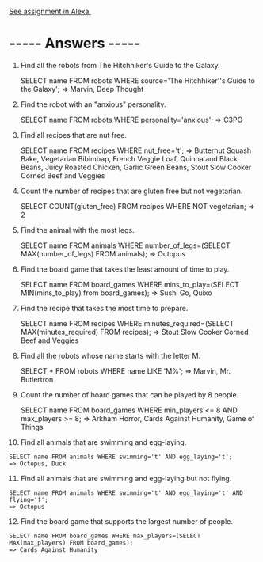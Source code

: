 [See assignment in Alexa.](https://alexa.bitmaker.co/cohorts/72/assignments/2244/latest)

# ----- Answers ----- #


1.  Find all the robots from The Hitchhiker's Guide to the Galaxy.

    SELECT name FROM robots WHERE source='The Hitchhiker''s Guide to the Galaxy';
    => Marvin, Deep Thought

2.  Find the robot with an "anxious" personality.

    SELECT name FROM robots WHERE personality='anxious';
    => C3PO

3.  Find all recipes that are nut free.

    SELECT name FROM recipes WHERE nut_free='t';
    => Butternut Squash Bake, Vegetarian Bibimbap,
      French Veggie Loaf, Quinoa and Black Beans,
      Juicy Roasted Chicken, Garlic Green Beans,
      Stout Slow Cooker Corned Beef and Veggies

4.  Count the number of recipes that are gluten free but not vegetarian.

    SELECT COUNT(gluten_free) FROM recipes WHERE NOT vegetarian;
    => 2

5.  Find the animal with the most legs.

    SELECT name FROM animals WHERE number_of_legs=(SELECT MAX(number_of_legs) FROM animals);
    => Octopus

6.  Find the board game that takes the least amount of time to play.

    SELECT name FROM board_games WHERE mins_to_play=(SELECT MIN(mins_to_play) from board_games);
    => Sushi Go, Quixo

7.  Find the recipe that takes the most time to prepare.

    SELECT name FROM recipes WHERE minutes_required=(SELECT MAX(minutes_required) FROM recipes);
    => Stout Slow Cooker Corned Beef and Veggies

8.  Find all the robots whose name starts with the letter M.

    SELECT * FROM robots WHERE name LIKE 'M%';
    => Marvin, Mr. Butlertron

9.  Count the number of board games that can be played by 8 people.

    SELECT name FROM board_games WHERE min_players <= 8 AND max_players >= 8;
    => Arkham Horror, Cards Against Humanity, Game of Things

10.  Find all animals that are swimming and egg-laying.

    SELECT name FROM animals WHERE swimming='t' AND egg_laying='t';
    => Octopus, Duck

11.  Find all animals that are swimming and egg-laying but not flying.

    SELECT name FROM animals WHERE swimming='t' AND egg_laying='t' AND flying='f';
    => Octopus

12.  Find the board game that supports the largest number of people.

    SELECT name FROM board_games WHERE max_players=(SELECT MAX(max_players) FROM board_games);
    => Cards Against Humanity
